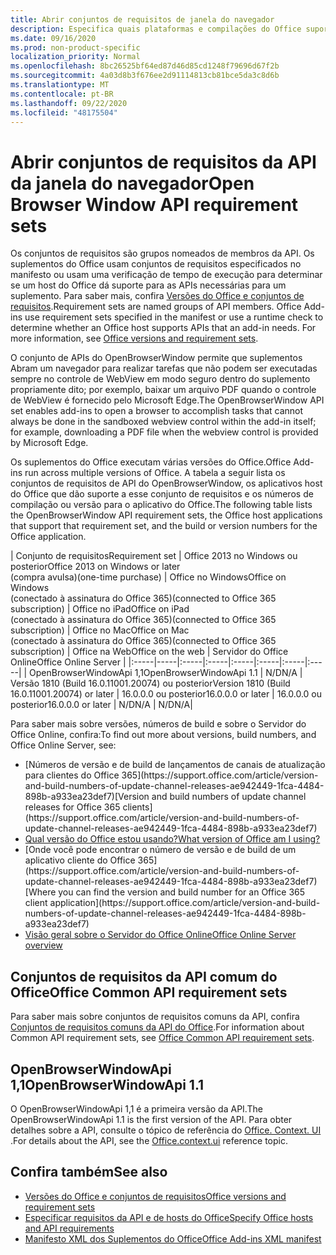 ```yaml
---
title: Abrir conjuntos de requisitos de janela do navegador
description: Especifica quais plataformas e compilações do Office suportam a API openBrowserWindow.
ms.date: 09/16/2020
ms.prod: non-product-specific
localization_priority: Normal
ms.openlocfilehash: 8bc26525bf64ed87d46d85cd1248f79696d67f2b
ms.sourcegitcommit: 4a03d8b3f676ee2d91114813cb81bce5da3c8d6b
ms.translationtype: MT
ms.contentlocale: pt-BR
ms.lasthandoff: 09/22/2020
ms.locfileid: "48175504"
---
```

# <a name="open-browser-window-api-requirement-sets"></a><span data-ttu-id="9f552-103">Abrir conjuntos de requisitos da API da janela do navegador</span><span class="sxs-lookup"><span data-stu-id="9f552-103">Open Browser Window API requirement sets</span></span>

<span data-ttu-id="9f552-p101">Os conjuntos de requisitos são grupos nomeados de membros da API. Os suplementos do Office usam conjuntos de requisitos especificados no manifesto ou usam uma verificação de tempo de execução para determinar se um host do Office dá suporte para as APIs necessárias para um suplemento. Para saber mais, confira [Versões do Office e conjuntos de requisitos](../../develop/office-versions-and-requirement-sets.md).</span><span class="sxs-lookup"><span data-stu-id="9f552-p101">Requirement sets are named groups of API members. Office Add-ins use requirement sets specified in the manifest or use a runtime check to determine whether an Office host supports APIs that an add-in needs. For more information, see [Office versions and requirement sets](../../develop/office-versions-and-requirement-sets.md).</span></span>

<span data-ttu-id="9f552-107">O conjunto de APIs do OpenBrowserWindow permite que suplementos Abram um navegador para realizar tarefas que não podem ser executadas sempre no controle de WebView em modo seguro dentro do suplemento propriamente dito; por exemplo, baixar um arquivo PDF quando o controle de WebView é fornecido pelo Microsoft Edge.</span><span class="sxs-lookup"><span data-stu-id="9f552-107">The OpenBrowserWindow API set enables add-ins to open a browser to accomplish tasks that cannot always be done in the sandboxed webview control within the add-in itself; for example, downloading a PDF file when the webview control is provided by Microsoft Edge.</span></span>

<span data-ttu-id="9f552-108">Os suplementos do Office executam várias versões do Office.</span><span class="sxs-lookup"><span data-stu-id="9f552-108">Office Add-ins run across multiple versions of Office.</span></span> <span data-ttu-id="9f552-109">A tabela a seguir lista os conjuntos de requisitos de API do OpenBrowserWindow, os aplicativos host do Office que dão suporte a esse conjunto de requisitos e os números de compilação ou versão para o aplicativo do Office.</span><span class="sxs-lookup"><span data-stu-id="9f552-109">The following table lists the OpenBrowserWindow API requirement sets, the Office host applications that support that requirement set, and the build or version numbers for the Office application.</span></span>

|  <span data-ttu-id="9f552-110">Conjunto de requisitos</span><span class="sxs-lookup"><span data-stu-id="9f552-110">Requirement set</span></span>  | <span data-ttu-id="9f552-111">Office 2013 no Windows ou posterior</span><span class="sxs-lookup"><span data-stu-id="9f552-111">Office 2013 on Windows or later</span></span><br><span data-ttu-id="9f552-112">(compra avulsa)</span><span class="sxs-lookup"><span data-stu-id="9f552-112">(one-time purchase)</span></span> | <span data-ttu-id="9f552-113">Office no Windows</span><span class="sxs-lookup"><span data-stu-id="9f552-113">Office on Windows</span></span><br><span data-ttu-id="9f552-114">(conectado à assinatura do Office 365)</span><span class="sxs-lookup"><span data-stu-id="9f552-114">(connected to Office 365 subscription)</span></span> |  <span data-ttu-id="9f552-115">Office no iPad</span><span class="sxs-lookup"><span data-stu-id="9f552-115">Office on iPad</span></span><br><span data-ttu-id="9f552-116">(conectado à assinatura do Office 365)</span><span class="sxs-lookup"><span data-stu-id="9f552-116">(connected to Office 365 subscription)</span></span>  |  <span data-ttu-id="9f552-117">Office no Mac</span><span class="sxs-lookup"><span data-stu-id="9f552-117">Office on Mac</span></span><br><span data-ttu-id="9f552-118">(conectado à assinatura do Office 365)</span><span class="sxs-lookup"><span data-stu-id="9f552-118">(connected to Office 365 subscription)</span></span>  | <span data-ttu-id="9f552-119">Office na Web</span><span class="sxs-lookup"><span data-stu-id="9f552-119">Office on the web</span></span>  |  <span data-ttu-id="9f552-120">Servidor do Office Online</span><span class="sxs-lookup"><span data-stu-id="9f552-120">Office Online Server</span></span>  |
|:-----|-----|:-----|:-----|:-----|:-----|:-----|:-----|
| <span data-ttu-id="9f552-121">OpenBrowserWindowApi 1,1</span><span class="sxs-lookup"><span data-stu-id="9f552-121">OpenBrowserWindowApi 1.1</span></span>  | <span data-ttu-id="9f552-122">N/D</span><span class="sxs-lookup"><span data-stu-id="9f552-122">N/A</span></span> | <span data-ttu-id="9f552-123">Versão 1810 (Build 16.0.11001.20074) ou posterior</span><span class="sxs-lookup"><span data-stu-id="9f552-123">Version 1810 (Build 16.0.11001.20074) or later</span></span> | <span data-ttu-id="9f552-124">16.0.0.0 ou posterior</span><span class="sxs-lookup"><span data-stu-id="9f552-124">16.0.0.0 or later</span></span> | <span data-ttu-id="9f552-125">16.0.0.0 ou posterior</span><span class="sxs-lookup"><span data-stu-id="9f552-125">16.0.0.0 or later</span></span> | <span data-ttu-id="9f552-126">N/D</span><span class="sxs-lookup"><span data-stu-id="9f552-126">N/A</span></span> | <span data-ttu-id="9f552-127">N/D</span><span class="sxs-lookup"><span data-stu-id="9f552-127">N/A</span></span>|

<span data-ttu-id="9f552-128">Para saber mais sobre versões, números de build e sobre o Servidor do Office Online, confira:</span><span class="sxs-lookup"><span data-stu-id="9f552-128">To find out more about versions, build numbers, and Office Online Server, see:</span></span>

- <span data-ttu-id="9f552-129">
  [Números de versão e de build de lançamentos de canais de atualização para clientes do Office 365](https://support.office.com/article/version-and-build-numbers-of-update-channel-releases-ae942449-1fca-4484-898b-a933ea23def7)</span><span class="sxs-lookup"><span data-stu-id="9f552-129">[Version and build numbers of update channel releases for Office 365 clients](https://support.office.com/article/version-and-build-numbers-of-update-channel-releases-ae942449-1fca-4484-898b-a933ea23def7)</span></span>
- [<span data-ttu-id="9f552-130">Qual versão do Office estou usando?</span><span class="sxs-lookup"><span data-stu-id="9f552-130">What version of Office am I using?</span></span>](https://support.office.com/article/What-version-of-Office-am-I-using-932788b8-a3ce-44bf-bb09-e334518b8b19)
- <span data-ttu-id="9f552-131">
  [Onde você pode encontrar o número de versão e de build de um aplicativo cliente do Office 365](https://support.office.com/article/version-and-build-numbers-of-update-channel-releases-ae942449-1fca-4484-898b-a933ea23def7)</span><span class="sxs-lookup"><span data-stu-id="9f552-131">[Where you can find the version and build number for an Office 365 client application](https://support.office.com/article/version-and-build-numbers-of-update-channel-releases-ae942449-1fca-4484-898b-a933ea23def7)</span></span>
- [<span data-ttu-id="9f552-132">Visão geral sobre o Servidor do Office Online</span><span class="sxs-lookup"><span data-stu-id="9f552-132">Office Online Server overview</span></span>](/officeonlineserver/office-online-server-overview)

## <a name="office-common-api-requirement-sets"></a><span data-ttu-id="9f552-133">Conjuntos de requisitos da API comum do Office</span><span class="sxs-lookup"><span data-stu-id="9f552-133">Office Common API requirement sets</span></span>

<span data-ttu-id="9f552-134">Para saber mais sobre conjuntos de requisitos comuns da API, confira [Conjuntos de requisitos comuns da API do Office](office-add-in-requirement-sets.md).</span><span class="sxs-lookup"><span data-stu-id="9f552-134">For information about Common API requirement sets, see [Office Common API requirement sets](office-add-in-requirement-sets.md).</span></span>

## <a name="openbrowserwindowapi-11"></a><span data-ttu-id="9f552-135">OpenBrowserWindowApi 1,1</span><span class="sxs-lookup"><span data-stu-id="9f552-135">OpenBrowserWindowApi 1.1</span></span>

<span data-ttu-id="9f552-136">O OpenBrowserWindowApi 1,1 é a primeira versão da API.</span><span class="sxs-lookup"><span data-stu-id="9f552-136">The OpenBrowserWindowApi 1.1 is the first version of the API.</span></span> <span data-ttu-id="9f552-137">Para obter detalhes sobre a API, consulte o tópico de referência do [Office. Context. UI](/javascript/api/office/office.context#ui) .</span><span class="sxs-lookup"><span data-stu-id="9f552-137">For details about the API, see the [Office.context.ui](/javascript/api/office/office.context#ui) reference topic.</span></span>

## <a name="see-also"></a><span data-ttu-id="9f552-138">Confira também</span><span class="sxs-lookup"><span data-stu-id="9f552-138">See also</span></span>

- [<span data-ttu-id="9f552-139">Versões do Office e conjuntos de requisitos</span><span class="sxs-lookup"><span data-stu-id="9f552-139">Office versions and requirement sets</span></span>](../../develop/office-versions-and-requirement-sets.md)
- [<span data-ttu-id="9f552-140">Especificar requisitos da API e de hosts do Office</span><span class="sxs-lookup"><span data-stu-id="9f552-140">Specify Office hosts and API requirements</span></span>](../../develop/specify-office-hosts-and-api-requirements.md)
- [<span data-ttu-id="9f552-141">Manifesto XML dos Suplementos do Office</span><span class="sxs-lookup"><span data-stu-id="9f552-141">Office Add-ins XML manifest</span></span>](../../develop/add-in-manifests.md)

